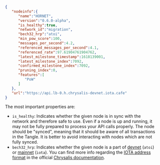 ```json
{
   "nodeinfo":{
      "name":"HORNET",
      "version":"0.6.0-alpha",
      "is_healthy":true,
      "network_id":"migration",
      "bech32_hrp":"atoi",
      "min_pow_score":100,
      "messages_per_second":4.2,
      "referenced_messages_per_second":4.1,
      "referenced_rate":97.61904761904762,
      "latest_milestone_timestamp":1618139001,
      "latest_milestone_index":7092,
      "confirmed_milestone_index":7092,
      "pruning_index":0,
      "features":[
         "PoW"
      ]
   },
   "url":"https://api.lb-0.h.chrysalis-devnet.iota.cafe"
}
```

The most important properties are:
* `is_healthy`: Indicates whether the given node is in sync with the network and therefore safe to use. Even if a node is
  up and running, it may not be fully prepared to process your API calls properly. The node should be "synced", meaning
  that it should be aware of all transactions in the Tangle. It is better to avoid interacting with nodes which are not
  fully synced.
* `bech32_hrp`: Indicates whether the given node is a part of [devnet](https://wiki.iota.org/introduction/reference/networks/devnet)
  (`atoi`) or [mainnet](hhttps://wiki.iota.org/introduction/reference/networks/mainnet) (`iota`). You can find more info regarding the
  [IOTA address format](https://wiki.iota.org/chrysalis-docs/guides/developer/#iota-15-address-anatom) in the official
  [Chrysalis documentation](https://wiki.iota.org/chrysalis-docs/welcome).
